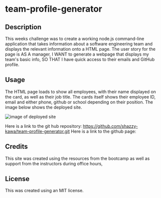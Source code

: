 # team-profile-generator

## Description

This weeks challenge was to create a working node.js command-line application that takes information about a software engineering team and displays the relevant information onto a HTML page. The user story for the page is AS A manager, I WANT to generate a webpage that displays my team's basic info, SO THAT I have quick access to their emails and GitHub profile. 

## Usage

The HTML page loads to show all employees, with their name displayed on the card, as well as their job title. The cards itself shows their employee ID, email and either phone, github or school depending on their position. The image below shows the deployed site.

![image of deployed site](chal12.png)

Here is a link to the git hub repository: https://github.com/shazzy-kawa/team-profile-generator.git
Here is a link to the github page:

## Credits

This site was created using the resources from the bootcamp as well as support from the instructors during office hours,

## License
This was created using an MIT license.

